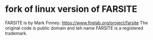 # fork of linux version of FARSITE #

FARSITE is by Mark Finney: https://www.firelab.org/project/farsite
The original code is public domain and teh name FARSITE is a registered trademark.
